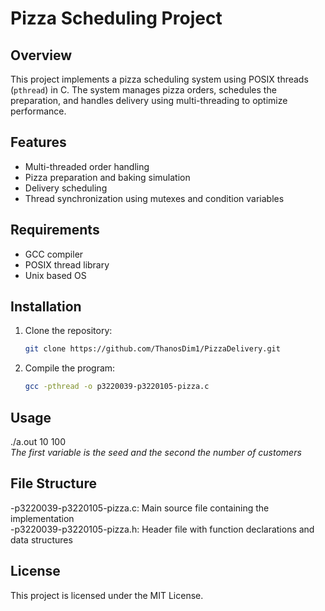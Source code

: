 # Pizza Scheduling Project

## Overview
This project implements a pizza scheduling system using POSIX threads (`pthread`) in C. The system manages pizza orders, schedules the preparation, and handles delivery using multi-threading to optimize performance.

## Features
- Multi-threaded order handling
- Pizza preparation and baking simulation
- Delivery scheduling
- Thread synchronization using mutexes and condition variables

## Requirements
- GCC compiler
- POSIX thread library
- Unix based OS

## Installation
1. Clone the repository:
   ```bash
   git clone https://github.com/ThanosDim1/PizzaDelivery.git
2. Compile the program:
   ```bash
   gcc -pthread -o p3220039-p3220105-pizza.c

## Usage 
./a.out 10 100     
_The first variable is the seed and the second the number of customers_

## File Structure
-p3220039-p3220105-pizza.c: Main source file containing the implementation         
-p3220039-p3220105-pizza.h: Header file with function declarations and data structures

## License
This project is licensed under the MIT License.



